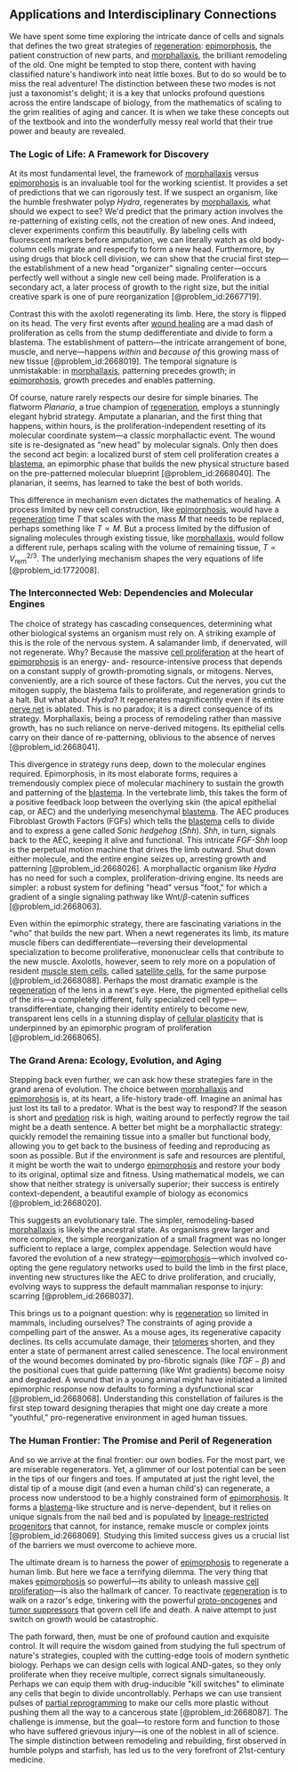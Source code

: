 ## Applications and Interdisciplinary Connections

We have spent some time exploring the intricate dance of cells and signals that defines the two great strategies of [regeneration](@article_id:145678): [epimorphosis](@article_id:261466), the patient construction of new parts, and [morphallaxis](@article_id:269859), the brilliant remodeling of the old. One might be tempted to stop there, content with having classified nature's handiwork into neat little boxes. But to do so would be to miss the real adventure! The distinction between these two modes is not just a taxonomist's delight; it is a key that unlocks profound questions across the entire landscape of biology, from the mathematics of scaling to the grim realities of aging and cancer. It is when we take these concepts out of the textbook and into the wonderfully messy real world that their true power and beauty are revealed.

### The Logic of Life: A Framework for Discovery

At its most fundamental level, the framework of [morphallaxis](@article_id:269859) versus [epimorphosis](@article_id:261466) is an invaluable tool for the working scientist. It provides a set of predictions that we can rigorously test. If we suspect an organism, like the humble freshwater polyp *Hydra*, regenerates by [morphallaxis](@article_id:269859), what should we expect to see? We'd predict that the primary action involves the re-patterning of existing cells, not the creation of new ones. And indeed, clever experiments confirm this beautifully. By labeling cells with fluorescent markers before amputation, we can literally watch as old body-column cells migrate and respecify to form a new head. Furthermore, by using drugs that block cell division, we can show that the crucial first step—the establishment of a new head "organizer" signaling center—occurs perfectly well without a single new cell being made. Proliferation is a secondary act, a later process of growth to the right size, but the initial creative spark is one of pure reorganization [@problem_id:2667719].

Contrast this with the axolotl regenerating its limb. Here, the story is flipped on its head. The very first events after [wound healing](@article_id:180701) are a mad dash of proliferation as cells from the stump dedifferentiate and divide to form a blastema. The establishment of pattern—the intricate arrangement of bone, muscle, and nerve—happens *within* and *because of* this growing mass of new tissue [@problem_id:2668019]. The temporal signature is unmistakable: in [morphallaxis](@article_id:269859), patterning precedes growth; in [epimorphosis](@article_id:261466), growth precedes and enables patterning.

Of course, nature rarely respects our desire for simple binaries. The flatworm *Planaria*, a true champion of [regeneration](@article_id:145678), employs a stunningly elegant hybrid strategy. Amputate a planarian, and the first thing that happens, within hours, is the proliferation-independent resetting of its molecular coordinate system—a classic morphallactic event. The wound site is re-designated as "new head" by molecular signals. Only then does the second act begin: a localized burst of stem cell proliferation creates a [blastema](@article_id:173389), an epimorphic phase that builds the new physical structure based on the pre-patterned molecular blueprint [@problem_id:2668040]. The planarian, it seems, has learned to take the best of both worlds.

This difference in mechanism even dictates the mathematics of healing. A process limited by new cell construction, like [epimorphosis](@article_id:261466), would have a [regeneration](@article_id:145678) time $T$ that scales with the mass $M$ that needs to be replaced, perhaps something like $T \propto M$. But a process limited by the diffusion of signaling molecules through existing tissue, like [morphallaxis](@article_id:269859), would follow a different rule, perhaps scaling with the volume of remaining tissue, $T \propto V_{\text{rem}}^{2/3}$. The underlying mechanism shapes the very equations of life [@problem_id:1772008].

### The Interconnected Web: Dependencies and Molecular Engines

The choice of strategy has cascading consequences, determining what other biological systems an organism must rely on. A striking example of this is the role of the nervous system. A salamander limb, if denervated, will not regenerate. Why? Because the massive [cell proliferation](@article_id:267878) at the heart of [epimorphosis](@article_id:261466) is an energy- and- resource-intensive process that depends on a constant supply of growth-promoting signals, or mitogens. Nerves, conveniently, are a rich source of these factors. Cut the nerves, you cut the mitogen supply, the blastema fails to proliferate, and regeneration grinds to a halt. But what about *Hydra*? It regenerates magnificently even if its entire [nerve net](@article_id:275861) is ablated. This is no paradox; it is a direct consequence of its strategy. Morphallaxis, being a process of remodeling rather than massive growth, has no such reliance on nerve-derived mitogens. Its epithelial cells carry on their dance of re-patterning, oblivious to the absence of nerves [@problem_id:2668041].

This divergence in strategy runs deep, down to the molecular engines required. Epimorphosis, in its most elaborate forms, requires a tremendously complex piece of molecular machinery to sustain the growth and patterning of the [blastema](@article_id:173389). In the vertebrate limb, this takes the form of a positive feedback loop between the overlying skin (the apical epithelial cap, or AEC) and the underlying mesenchymal [blastema](@article_id:173389). The AEC produces Fibroblast Growth Factors (FGFs) which tells the [blastema](@article_id:173389) cells to divide and to express a gene called *Sonic hedgehog* ($Shh$). $Shh$, in turn, signals back to the AEC, keeping it alive and functional. This intricate *FGF-Shh* loop is the perpetual motion machine that drives the limb outward. Shut down either molecule, and the entire engine seizes up, arresting growth and patterning [@problem_id:2668026]. A morphallactic organism like *Hydra* has no need for such a complex, proliferation-driving engine. Its needs are simpler: a robust system for defining "head" versus "foot," for which a gradient of a single signaling pathway like Wnt/$\beta$-catenin suffices [@problem_id:2668063].

Even within the epimorphic strategy, there are fascinating variations in the "who" that builds the new part. When a newt regenerates its limb, its mature muscle fibers can dedifferentiate—reversing their developmental specialization to become proliferative, mononuclear cells that contribute to the new muscle. Axolotls, however, seem to rely more on a population of resident [muscle stem cells](@article_id:203796), called [satellite cells](@article_id:182118), for the same purpose [@problem_id:2668088]. Perhaps the most dramatic example is the [regeneration](@article_id:145678) of the lens in a newt's eye. Here, the pigmented epithelial cells of the iris—a completely different, fully specialized cell type—transdifferentiate, changing their identity entirely to become new, transparent lens cells in a stunning display of [cellular plasticity](@article_id:274443) that is underpinned by an epimorphic program of proliferation [@problem_id:2668065].

### The Grand Arena: Ecology, Evolution, and Aging

Stepping back even further, we can ask how these strategies fare in the grand arena of evolution. The choice between [morphallaxis](@article_id:269859) and [epimorphosis](@article_id:261466) is, at its heart, a life-history trade-off. Imagine an animal has just lost its tail to a predator. What is the best way to respond? If the season is short and [predation](@article_id:141718) risk is high, waiting around to perfectly regrow the tail might be a death sentence. A better bet might be a morphallactic strategy: quickly remodel the remaining tissue into a smaller but functional body, allowing you to get back to the business of feeding and reproducing as soon as possible. But if the environment is safe and resources are plentiful, it might be worth the wait to undergo [epimorphosis](@article_id:261466) and restore your body to its original, optimal size and fitness. Using mathematical models, we can show that neither strategy is universally superior; their success is entirely context-dependent, a beautiful example of biology as economics [@problem_id:2668020].

This suggests an evolutionary tale. The simpler, remodeling-based [morphallaxis](@article_id:269859) is likely the ancestral state. As organisms grew larger and more complex, the simple reorganization of a small fragment was no longer sufficient to replace a large, complex appendage. Selection would have favored the evolution of a new strategy—[epimorphosis](@article_id:261466)—which involved co-opting the gene regulatory networks used to build the limb in the first place, inventing new structures like the AEC to drive proliferation, and crucially, evolving ways to suppress the default mammalian response to injury: scarring [@problem_id:2668037].

This brings us to a poignant question: why is [regeneration](@article_id:145678) so limited in mammals, including ourselves? The constraints of aging provide a compelling part of the answer. As a mouse ages, its regenerative capacity declines. Its cells accumulate damage, their [telomeres](@article_id:137583) shorten, and they enter a state of permanent arrest called senescence. The local environment of the wound becomes dominated by pro-fibrotic signals (like $TGF-\beta$) and the positional cues that guide patterning (like Wnt gradients) become noisy and degraded. A wound that in a young animal might have initiated a limited epimorphic response now defaults to forming a dysfunctional scar [@problem_id:2668068]. Understanding this constellation of failures is the first step toward designing therapies that might one day create a more "youthful," pro-regenerative environment in aged human tissues.

### The Human Frontier: The Promise and Peril of Regeneration

And so we arrive at the final frontier: our own bodies. For the most part, we are miserable regenerators. Yet, a glimmer of our lost potential can be seen in the tips of our fingers and toes. If amputated at just the right level, the distal tip of a mouse digit (and even a human child's) can regenerate, a process now understood to be a highly constrained form of [epimorphosis](@article_id:261466). It forms a [blastema](@article_id:173389)-like structure and is nerve-dependent, but it relies on unique signals from the nail bed and is populated by [lineage-restricted progenitors](@article_id:200706) that cannot, for instance, remake muscle or complex joints [@problem_id:2668069]. Studying this limited success gives us a crucial list of the barriers we must overcome to achieve more.

The ultimate dream is to harness the power of [epimorphosis](@article_id:261466) to regenerate a human limb. But here we face a terrifying dilemma. The very thing that makes [epimorphosis](@article_id:261466) so powerful—its ability to unleash massive [cell proliferation](@article_id:267878)—is also the hallmark of cancer. To reactivate [regeneration](@article_id:145678) is to walk on a razor's edge, tinkering with the powerful [proto-oncogenes](@article_id:136132) and [tumor suppressors](@article_id:178095) that govern cell life and death. A naive attempt to just switch on growth would be catastrophic.

The path forward, then, must be one of profound caution and exquisite control. It will require the wisdom gained from studying the full spectrum of nature's strategies, coupled with the cutting-edge tools of modern synthetic biology. Perhaps we can design cells with logical AND-gates, so they only proliferate when they receive multiple, correct signals simultaneously. Perhaps we can equip them with drug-inducible "kill switches" to eliminate any cells that begin to divide uncontrollably. Perhaps we can use transient pulses of [partial reprogramming](@article_id:190155) to make our cells more plastic without pushing them all the way to a cancerous state [@problem_id:2668087]. The challenge is immense, but the goal—to restore form and function to those who have suffered grievous injury—is one of the noblest in all of science. The simple distinction between remodeling and rebuilding, first observed in humble polyps and starfish, has led us to the very forefront of 21st-century medicine.